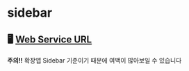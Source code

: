 # sidebar

## 🖥 [Web Service URL](http://101.101.210.76/) 
**주의!!**  확장앱 Sidebar 기준이기 때문에 여백이 많아보일 수 있습니다
